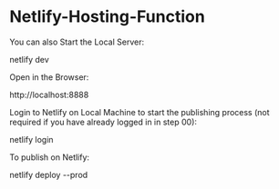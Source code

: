 # Netlify-Hosting-Function

You can also Start the Local Server:

netlify dev

Open in the Browser:

http://localhost:8888

Login to Netlify on Local Machine to start the publishing process (not required if you have already logged in in step 00):

netlify login

To publish on Netlify:

netlify deploy --prod
